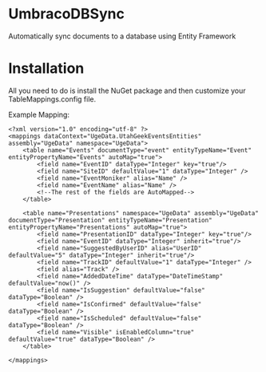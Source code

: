 # UmbracoDBSync
Automatically sync documents to a database using Entity Framework

# Installation
All you need to do is install the NuGet package and then customize your TableMappings.config file. 

Example Mapping:

	<?xml version="1.0" encoding="utf-8" ?>
	<mappings dataContext="UgeData.UtahGeekEventsEntities" assembly="UgeData" namespace="UgeData">
		<table name="Events" documentType="event" entityTypeName="Event" entityPropertyName="Events" autoMap="true">
			<field name="EventID" dataType="Integer" key="true"/>
			<field name="SiteID" defaultValue="1" dataType="Integer" />
			<field name="EventMoniker" alias="Name" />
			<field name="EventName" alias="Name" />
			<!--The rest of the fields are AutoMapped-->
		</table>

		<table name="Presentations" namespace="UgeData" assembly="UgeData" documentType="Presentation" entityTypeName="Presentation" entityPropertyName="Presentations" autoMap="true">
			<field name="PresentationID" dataType="Integer" key="true"/>
			<field name="EventID" dataType="Integer" inherit="true"/>
			<field name="SuggestedByUserID" alias="UserID" defaultValue="5" dataType="Integer" inherit="true"/>
			<field name="TrackID" defaultValue="1" dataType="Integer" />
			<field alias="Track" />
			<field name="AddedDateTime" dataType="DateTimeStamp" defaultValue="now()" />
			<field name="IsSuggestion" defaultValue="false" dataType="Boolean" />
			<field name="IsConfirmed" defaultValue="false" dataType="Boolean" />
			<field name="IsScheduled" defaultValue="false" dataType="Boolean" />
			<field name="Visible" isEnabledColumn="true" defaultValue="true" dataType="Boolean" />
		</table>

	</mappings>

